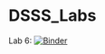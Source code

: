 # DSSS_Labs
Lab 6: [![Binder](https://mybinder.org/badge_logo.svg)](https://mybinder.org/v2/gh/A-Deb/DSSS_Labs/master?filepath=https%3A%2F%2Fgithub.com%2FA-Deb%2FDSSS_Labs%2Fblob%2Fmaster%2FDSSS_Lab6.ipynb)
